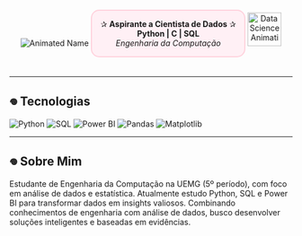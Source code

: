 <div align="center">
  <!-- Animated typing text -->
  <img src="https://readme-typing-svg.demolab.com?font=Fira+Code&weight=600&size=32&duration=2000&pause=1000&color=800020&vCenter=true&repeat=true&width=1300&height=140&lines=Ana+Coelho;Data+Science" alt="Animated Name">

  <!-- Information box with rounded border -->
  <div style="border: 2px solid #FFD1DC; border-radius: 15px; padding: 15px; display: inline-block; margin: 20px 0; background-color: #FFF0F5;">
    ✰ <strong>Aspirante a Cientista de Dados</strong> ✰<br>
    <strong>Python | C | SQL</strong><br>
    <em>Engenharia da Computação</em>
  </div>

  <!-- Smaller GIF -->
  <img src="https://media2.giphy.com/media/oWUuipyxfBYGuvEn2K/giphy.gif" width="60" alt="Data Science Animation">
</div>


---

## 𖦹 Tecnologias

![Python](https://img.shields.io/badge/Python-3776AB?style=for-the-badge&logo=python&logoColor=white)
![SQL](https://img.shields.io/badge/SQL-4479A1?style=for-the-badge&logo=postgresql&logoColor=white)
![Power BI](https://img.shields.io/badge/Power_BI-F2C811?style=for-the-badge&logo=powerbi&logoColor=black)
![Pandas](https://img.shields.io/badge/Pandas-150458?style=for-the-badge&logo=pandas&logoColor=white)
![Matplotlib](https://img.shields.io/badge/Matplotlib-11557C?style=for-the-badge)

---

## 𖦹 Sobre Mim

Estudante de Engenharia da Computação na UEMG (5º período), com foco em análise de dados e estatística. Atualmente estudo Python, SQL e Power BI para transformar dados em insights valiosos. Combinando conhecimentos de engenharia com análise de dados, busco desenvolver soluções inteligentes e baseadas em evidências.
